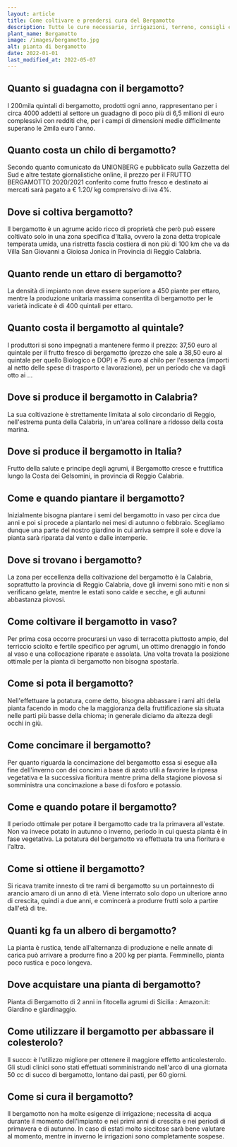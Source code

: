 ```yaml
---
layout: article
title: Come coltivare e prendersi cura del Bergamotto
description: Tutte le cure necessarie, irrigazioni, terreno, consigli e molto altro sulla coltivazione del Bergamotto
plant_name: Bergamotto
image: /images/bergamotto.jpg
alt: pianta di bergamotto
date: 2022-01-01
last_modified_at: 2022-05-07
---
```


## Quanto si guadagna con il bergamotto?

I 200mila quintali di bergamotto, prodotti ogni anno, rappresentano per i circa 4000 addetti al settore un guadagno di poco più di 6,5 milioni di euro complessivi con redditi che, per i campi di dimensioni medie difficilmente superano le 2mila euro l'anno.

## Quanto costa un chilo di bergamotto?

Secondo quanto comunicato da UNIONBERG e pubblicato sulla Gazzetta del Sud e altre testate giornalistiche online, il prezzo per il FRUTTO BERGAMOTTO 2020/2021 conferito come frutto fresco e destinato ai mercati sarà pagato a € 1.20/ kg comprensivo di iva 4%.

## Dove si coltiva bergamotto?

Il bergamotto è un agrume acido ricco di proprietà che però può essere coltivato solo in una zona specifica d'Italia, ovvero la zona detta tropicale temperata umida, una ristretta fascia costiera di non più di 100 km che va da Villa San Giovanni a Gioiosa Jonica in Provincia di Reggio Calabria.

## Quanto rende un ettaro di bergamotto?

La densità di impianto non deve essere superiore a 450 piante per ettaro, mentre la produzione unitaria massima consentita di bergamotto per le varietà indicate è di 400 quintali per ettaro.

## Quanto costa il bergamotto al quintale?

I produttori si sono impegnati a mantenere fermo il prezzo: 37,50 euro al quintale per il frutto fresco di bergamotto (prezzo che sale a 38,50 euro al quintale per quello Biologico e DOP) e 75 euro al chilo per l'essenza (importi al netto delle spese di trasporto e lavorazione), per un periodo che va dagli otto ai ...

## Dove si produce il bergamotto in Calabria?

La sua coltivazione è strettamente limitata al solo circondario di Reggio, nell'estrema punta della Calabria, in un'area collinare a ridosso della costa marina.

## Dove si produce il bergamotto in Italia?

Frutto della salute e principe degli agrumi, il Bergamotto cresce e fruttifica lungo la Costa dei Gelsomini, in provincia di Reggio Calabria.

## Come e quando piantare il bergamotto?

Inizialmente bisogna piantare i semi del bergamotto in vaso per circa due anni e poi si procede a piantarlo nei mesi di autunno o febbraio. Scegliamo dunque una parte del nostro giardino in cui arriva sempre il sole e dove la pianta sarà riparata dal vento e dalle intemperie.

## Dove si trovano i bergamotto?

La zona per eccellenza della coltivazione del bergamotto è la Calabria, soprattutto la provincia di Reggio Calabria, dove gli inverni sono miti e non si verificano gelate, mentre le estati sono calde e secche, e gli autunni abbastanza piovosi.

## Come coltivare il bergamotto in vaso?

Per prima cosa occorre procurarsi un vaso di terracotta piuttosto ampio, del terriccio sciolto e fertile specifico per agrumi, un ottimo drenaggio in fondo al vaso e una collocazione riparate e assolata. Una volta trovata la posizione ottimale per la pianta di bergamotto non bisogna spostarla.

## Come si pota il bergamotto?

Nell'effettuare la potatura, come detto, bisogna abbassare i rami alti della pianta facendo in modo che la maggioranza della fruttificazione sia situata nelle parti più basse della chioma; in generale diciamo da altezza degli occhi in giù.

## Come concimare il bergamotto?

Per quanto riguarda la concimazione del bergamotto essa si esegue alla fine dell'inverno con dei concimi a base di azoto utili a favorire la ripresa vegetativa e la successiva fioritura mentre prima della stagione piovosa si somministra una concimazione a base di fosforo e potassio.

## Come e quando potare il bergamotto?

Il periodo ottimale per potare il bergamotto cade tra la primavera all'estate. Non va invece potato in autunno o inverno, periodo in cui questa pianta è in fase vegetativa. La potatura del bergamotto va effettuata tra una fioritura e l'altra.

## Come si ottiene il bergamotto?

 Si ricava tramite innesto di tre rami di bergamotto su un portainnesto di arancio amaro di un anno di età. Viene interrato solo dopo un ulteriore anno di crescita, quindi a due anni, e comincerà a produrre frutti solo a partire dall'età di tre.

## Quanti kg fa un albero di bergamotto?

 La pianta è rustica, tende all'alternanza di produzione e nelle annate di carica può arrivare a produrre fino a 200 kg per pianta. Femminello, pianta poco rustica e poco longeva.

## Dove acquistare una pianta di bergamotto?

Pianta di Bergamotto di 2 anni in fitocella agrumi di Sicilia : Amazon.it: Giardino e giardinaggio.

## Come utilizzare il bergamotto per abbassare il colesterolo?

Il succo: è l'utilizzo migliore per ottenere il maggiore effetto anticolesterolo. Gli studi clinici sono stati effettuati somministrando nell'arco di una giornata 50 cc di succo di bergamotto, lontano dai pasti, per 60 giorni.

## Come si cura il bergamotto?

Il bergamotto non ha molte esigenze di irrigazione; necessita di acqua durante il momento dell'impianto e nei primi anni di crescita e nei periodi di primavera e di autunno. In caso di estati molto siccitose sarà bene valutare al momento, mentre in inverno le irrigazioni sono completamente sospese.


